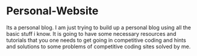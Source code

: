 # Personal-Website
Its a personal blog.
I am just trying to build up a personal blog using all the basic stuff i know.
It is going to have some necessary resources and tutorials that you one needs to get going in competitive coding and hints and solutions to some problems of competitive coding sites solved by me.
